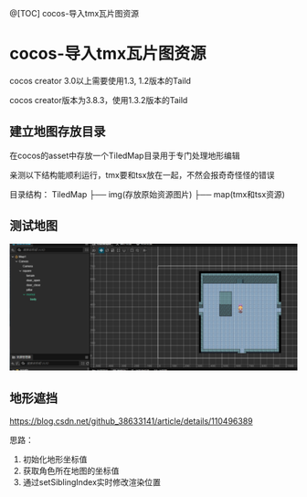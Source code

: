 @[TOC] cocos-导入tmx瓦片图资源

# cocos-导入tmx瓦片图资源

cocos creator 3.0以上需要使用1.3, 1.2版本的Taild

cocos creator版本为3.8.3，使用1.3.2版本的Taild

## 建立地图存放目录
在cocos的asset中存放一个TiledMap目录用于专门处理地形编辑

亲测以下结构能顺利运行，tmx要和tsx放在一起，不然会报奇奇怪怪的错误

目录结构：
TiledMap
├── img(存放原始资源图片)
├── map(tmx和tsx资源)


## 测试地图
![testmap](image.png)

## 地形遮挡

https://blog.csdn.net/github_38633141/article/details/110496389

思路：
1. 初始化地形坐标值
2. 获取角色所在地图的坐标值
3. 通过setSiblingIndex实时修改渲染位置

